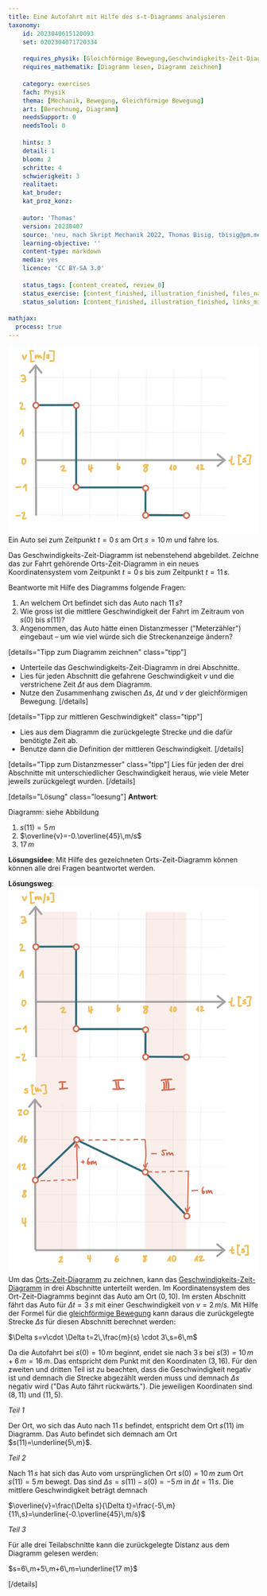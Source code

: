 ```yaml
---
title: Eine Autofahrt mit Hilfe des s-t-Diagramms analysieren
taxonomy:
	id: 2023040615120093
	set: 0202304071720334

	requires_physik: [Gleichförmige Bewegung,Geschwindigkeits-Zeit-Diagramm, Orts-Zeit-Diagramm,Mittlere Geschwindigkeit]
	requires_mathematik: [Diagramm lesen, Diagramm zeichnen]

	category: exercises
	fach: Physik
	thema: [Mechanik, Bewegung, Gleichförmige Bewegung]
	art: [Berechnung, Diagramm]
	needsSupport: 0
	needsTool: 0

	hints: 3
	detail: 1
	bloom: 2
	schritte: 4
	schwierigkeit: 3
	realitaet: 
	kat_bruder:
	kat_proz_konz: 

	autor: 'Thomas'
	version: 20230407
	source: 'neu, nach Skript Mechanik 2022, Thomas Bisig, tbisig@pm.me'
	learning-objective: ''
	content-type: markdown
	media: yes
	licence: 'CC BY-SA 3.0'

	status_tags: [content_created, review_0]
	status_exercise: [content_finished, illustration_finished, files_na, review_1]
	status_solution: [content_finished, illustration_finished, links_missing, files_na, review_1]

mathjax:
  process: true
---
```

![Das v-t-Diagramm einer Autofahrt](exercise16-1.svg?resize=400,400&class=float-right)
Ein Auto sei zum Zeitpunkt $t=0\,s$ am Ort $s=10\,m$ und fahre los.

Das Geschwindigkeits-Zeit-Diagramm ist nebenstehend abgebildet. Zeichne das zur Fahrt gehörende Orts-Zeit-Diagramm in ein neues Koordinatensystem vom Zeitpunkt $t=0\,s$ bis zum Zeitpunkt $t=11\,s$.

Beantworte mit Hilfe des Diagramms folgende Fragen:
1. An welchem Ort befindet sich das Auto nach $11\,s$?
2. Wie gross ist die mittlere Geschwindigkeit der Fahrt im Zeitraum von $s(0)$ bis $s(11)$?
3. Angenommen, das Auto hätte einen Distanzmesser ("Meterzähler") eingebaut – um wie viel würde sich die Streckenanzeige ändern?


[details="Tipp zum Diagramm zeichnen" class="tipp"]
- Unterteile das Geschwindigkeits-Zeit-Diagramm in drei Abschnitte.
- Lies für jeden Abschnitt die gefahrene Geschwindigkeit $v$ und die verstrichene Zeit $\Delta t$ aus dem Diagramm.
- Nutze den Zusammenhang zwischen $\Delta s$, $\Delta t$ und $v$ der gleichförmigen Bewegung.
[/details]

[details="Tipp zur mittleren Geschwindigkeit" class="tipp"]
- Lies aus dem Diagramm die zurückgelegte Strecke und die dafür benötigte Zeit ab.
- Benutze dann die Definition der mittleren Geschwindigkeit.
[/details]

[details="Tipp zum Distanzmesser" class="tipp"]
Lies für jeden der drei Abschnitte mit unterschiedlicher Geschwindigkeit heraus, wie viele Meter jeweils zurückgelegt wurden.
[/details]

[details="Lösung" class="loesung"]
**Antwort**:

Diagramm: siehe Abbildung
1. $s(11)=5\,m$
2. $\overline{v}=-0.\overline{45}\,m/s$
3. $17\,m$

**Lösungsidee**: Mit Hilfe des gezeichneten Orts-Zeit-Diagramm können können alle drei Fragen beantwortet werden.

**Lösungsweg**:
![Das s-t und das v-t-Diagramm einer Autofahrt](exercise16-2.svg?resize=400,600&class=float-right) Um das [Orts-Zeit-Diagramm](../) zu zeichnen, kann das [Geschwindigkeits-Zeit-Diagramm](../) in drei Abschnitte unterteilt werden.
Im Koordinatensystem des Ort-Zeit-Diagramms beginnt das Auto am Ort $(0,10)$.
Im ersten Abschnitt fährt das Auto für $\Delta t=3\,s$ mit einer Geschwindigkeit von $v=2\,m/s$. Mit Hilfe der Formel für die [gleichförmige Bewegung](../) kann daraus die zurückgelegte Strecke $\Delta s$ für diesen Abschnitt berechnet werden:

$\Delta s=v\cdot \Delta t=2\,\frac{m}{s} \cdot 3\,s=6\,m$

Da die Autofahrt bei $s(0)=10\,m$ beginnt, endet sie nach $3\,s$ bei $s(3)=10\,m+6\,m=16\,m$. Das entspricht dem Punkt mit den Koordinaten $(3,16)$. Für den zweiten und dritten Teil ist zu beachten, dass die Geschwindigkeit negativ ist und demnach die Strecke abgezählt werden muss und demnach $\Delta s$ negativ wird ("Das Auto fährt rückwärts."). Die jeweiligen Koordinaten sind $(8,11)$ und $(11,5)$.

_Teil 1_

Der Ort, wo sich das Auto nach $11\,s$ befindet, entspricht dem Ort $s(11)$ im Diagramm. Das Auto befindet sich demnach am Ort $s(11)=\underline{5\,m}$.

_Teil 2_

Nach $11\,s$ hat sich das Auto vom ursprünglichen Ort $s(0)=10\,m$ zum Ort $s(11)=5\,m$ bewegt. Das sind $\Delta s=s(11)-s(0)=-5\,m$ in $\Delta t=11\,s$. Die mittlere Geschwindigkeit beträgt demnach

$\overline{v}=\frac{\Delta s}{\Delta t}=\frac{-5\,m}{11\,s}=\underline{-0.\overline{45}\,m/s}$

_Teil 3_

Für alle drei Teilabschnitte kann die zurückgelegte Distanz aus dem Diagramm gelesen werden:

$s=6\,m+5\,m+6\,m=\underline{17 m}$



[/details]